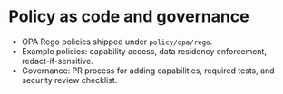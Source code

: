 # Policy as code and governance

- OPA Rego policies shipped under `policy/opa/rego`.
- Example policies: capability access, data residency enforcement, redact-if-sensitive.
- Governance: PR process for adding capabilities, required tests, and security review checklist.
